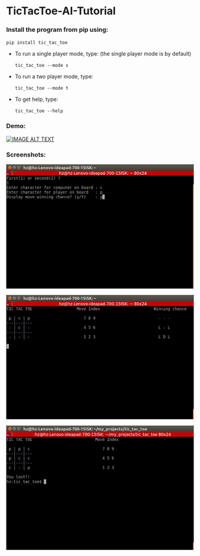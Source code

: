 # TicTacToe-AI-Tutorial

### Install the program from pip using:
```
pip install tic_tac_toe
```

- To run a single player mode, type: (the single player mode is by default)
  ```
  tic_tac_toe --mode s
  ```

- To run a two player mode, type:
  ```
  tic_tac_toe --mode t
  ```

- To get help, type:
  ```
  tic_tac_toe --help
  ```

### Demo:
[![IMAGE ALT TEXT](http://img.youtube.com/vi/jl7qYpLRXPM/0.jpg)](https://www.youtube.com/watch?v=jl7qYpLRXPM "Video Title")

### Screenshots:

![N|Solid](screenshots/single.png)

![N|Solid](screenshots/output.png)

![N|Solid](screenshots/result.png)
